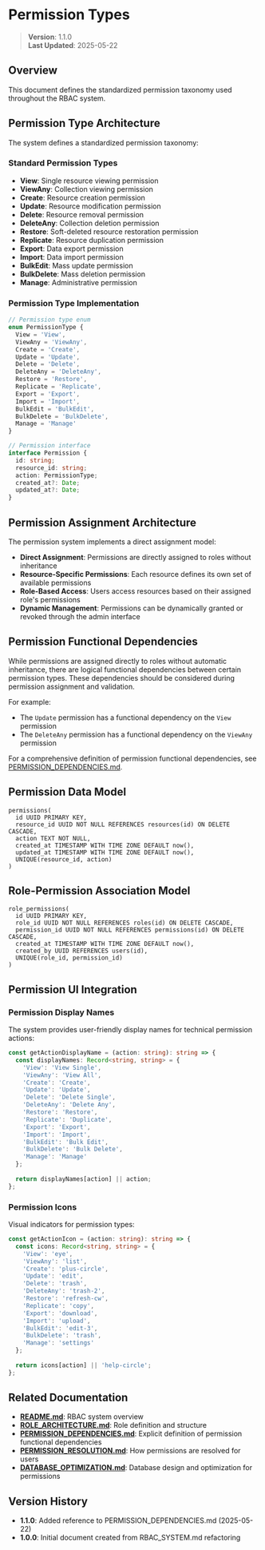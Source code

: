 
# Permission Types

> **Version**: 1.1.0  
> **Last Updated**: 2025-05-22

## Overview

This document defines the standardized permission taxonomy used throughout the RBAC system.

## Permission Type Architecture

The system defines a standardized permission taxonomy:

### Standard Permission Types

- **View**: Single resource viewing permission
- **ViewAny**: Collection viewing permission
- **Create**: Resource creation permission
- **Update**: Resource modification permission
- **Delete**: Resource removal permission
- **DeleteAny**: Collection deletion permission
- **Restore**: Soft-deleted resource restoration permission
- **Replicate**: Resource duplication permission
- **Export**: Data export permission
- **Import**: Data import permission
- **BulkEdit**: Mass update permission
- **BulkDelete**: Mass deletion permission
- **Manage**: Administrative permission

### Permission Type Implementation

```typescript
// Permission type enum
enum PermissionType {
  View = 'View',
  ViewAny = 'ViewAny',
  Create = 'Create',
  Update = 'Update',
  Delete = 'Delete',
  DeleteAny = 'DeleteAny',
  Restore = 'Restore',
  Replicate = 'Replicate',
  Export = 'Export',
  Import = 'Import',
  BulkEdit = 'BulkEdit',
  BulkDelete = 'BulkDelete',
  Manage = 'Manage'
}

// Permission interface
interface Permission {
  id: string;
  resource_id: string;
  action: PermissionType;
  created_at?: Date;
  updated_at?: Date;
}
```

## Permission Assignment Architecture

The permission system implements a direct assignment model:
- **Direct Assignment**: Permissions are directly assigned to roles without inheritance
- **Resource-Specific Permissions**: Each resource defines its own set of available permissions
- **Role-Based Access**: Users access resources based on their assigned role's permissions
- **Dynamic Management**: Permissions can be dynamically granted or revoked through the admin interface

## Permission Functional Dependencies

While permissions are assigned directly to roles without automatic inheritance, there are logical functional dependencies between certain permission types. These dependencies should be considered during permission assignment and validation.

For example:
- The `Update` permission has a functional dependency on the `View` permission
- The `DeleteAny` permission has a functional dependency on the `ViewAny` permission

For a comprehensive definition of permission functional dependencies, see [PERMISSION_DEPENDENCIES.md](PERMISSION_DEPENDENCIES.md).

## Permission Data Model

```
permissions(
  id UUID PRIMARY KEY,
  resource_id UUID NOT NULL REFERENCES resources(id) ON DELETE CASCADE,
  action TEXT NOT NULL,
  created_at TIMESTAMP WITH TIME ZONE DEFAULT now(),
  updated_at TIMESTAMP WITH TIME ZONE DEFAULT now(),
  UNIQUE(resource_id, action)
)
```

## Role-Permission Association Model

```
role_permissions(
  id UUID PRIMARY KEY,
  role_id UUID NOT NULL REFERENCES roles(id) ON DELETE CASCADE,
  permission_id UUID NOT NULL REFERENCES permissions(id) ON DELETE CASCADE,
  created_at TIMESTAMP WITH TIME ZONE DEFAULT now(),
  created_by UUID REFERENCES users(id),
  UNIQUE(role_id, permission_id)
)
```

## Permission UI Integration

### Permission Display Names

The system provides user-friendly display names for technical permission actions:

```typescript
const getActionDisplayName = (action: string): string => {
  const displayNames: Record<string, string> = {
    'View': 'View Single',
    'ViewAny': 'View All',
    'Create': 'Create',
    'Update': 'Update',
    'Delete': 'Delete Single',
    'DeleteAny': 'Delete Any',
    'Restore': 'Restore',
    'Replicate': 'Duplicate',
    'Export': 'Export',
    'Import': 'Import',
    'BulkEdit': 'Bulk Edit',
    'BulkDelete': 'Bulk Delete',
    'Manage': 'Manage'
  };
  
  return displayNames[action] || action;
};
```

### Permission Icons

Visual indicators for permission types:

```typescript
const getActionIcon = (action: string): string => {
  const icons: Record<string, string> = {
    'View': 'eye',
    'ViewAny': 'list',
    'Create': 'plus-circle',
    'Update': 'edit',
    'Delete': 'trash',
    'DeleteAny': 'trash-2',
    'Restore': 'refresh-cw',
    'Replicate': 'copy',
    'Export': 'download',
    'Import': 'upload',
    'BulkEdit': 'edit-3',
    'BulkDelete': 'trash',
    'Manage': 'settings'
  };
  
  return icons[action] || 'help-circle';
};
```

## Related Documentation

- **[README.md](README.md)**: RBAC system overview
- **[ROLE_ARCHITECTURE.md](ROLE_ARCHITECTURE.md)**: Role definition and structure
- **[PERMISSION_DEPENDENCIES.md](PERMISSION_DEPENDENCIES.md)**: Explicit definition of permission functional dependencies
- **[PERMISSION_RESOLUTION.md](PERMISSION_RESOLUTION.md)**: How permissions are resolved for users
- **[DATABASE_OPTIMIZATION.md](DATABASE_OPTIMIZATION.md)**: Database design and optimization for permissions

## Version History

- **1.1.0**: Added reference to PERMISSION_DEPENDENCIES.md (2025-05-22)
- **1.0.0**: Initial document created from RBAC_SYSTEM.md refactoring

